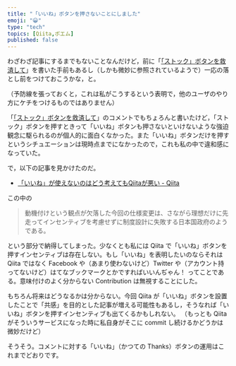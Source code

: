 ```yaml
---
title: "「いいね」ボタンを押さないことにしました"
emoji: "😀"
type: "tech"
topics: [Qiita,ポエム]
published: false
---
```

わざわざ記事にするまでもないことなんだけど，前に「[「ストック」ボタンを救済して](http://qiita.com/spiegel-im-spiegel/items/7d906f8cce5973de5292)」を書いた手前もあるし（しかも微妙に参照されているようで）一応の落とし前をつけておこうかな，と。

（予防線を張っておくと，これは私がこうするという表明で，他のユーザのやり方にケチをつけるものではありません）

「[「ストック」ボタンを救済して](http://qiita.com/spiegel-im-spiegel/items/7d906f8cce5973de5292)」のコメントでもちょろんと書いたけど，「<i class="fa fa-folder" aria-hidden="true"></i>ストック」ボタンを押すときって「<i class="fa fa-thumbs-up" aria-hidden="true"></i>いいね」ボタンも押さないといけないような強迫観念に駆られるのが個人的に面白くなかった。また「<i class="fa fa-thumbs-up" aria-hidden="true"></i>いいね」ボタンだけを押すというシチュエーションは現時点までになかったので，これも私の中で違和感になっていた。

で，以下の記事を見かけたのだ。

- [「いいね」が使えないのはどう考えてもQiitaが悪い - Qiita](http://qiita.com/bezeklik/items/e28ab36e1071e761a277)

この中の

> 動機付けという観点が欠落した今回の仕様変更は、さながら理想だけに先走ってインセンティブを考慮せずに制度設計に失敗する日本国政府のようである。

という部分で納得してしまった。少なくとも私には Qiita で「<i class="fa fa-thumbs-up" aria-hidden="true"></i>いいね」ボタンを押すインセンティブは存在しない。もし「いいね」を表明したいのならそれは Qiita ではなく Facebook や（あまり使わないけど）Twitter や（アカウント持ってないけど）はてなブックマークとかですればいいんぢゃん！ ってことである。意味付けのよく分からない Contribution は無視することにした。

もちろん将来はどうなるかは分からない。今回 Qiita が「<i class="fa fa-thumbs-up" aria-hidden="true"></i>いいね」ボタンを設置したことで「共感」を目的とした記事が増える可能性もあるし，そうなれば「<i class="fa fa-thumbs-up" aria-hidden="true"></i>いいね」ボタンを押すインセンティブも出てくるかもしれない。
（もっとも Qiita がそういうサービスになった時に私自身がそこに commit し続けるかどうかは微妙だけど）

そうそう。コメントに対する「<i class="fa fa-thumbs-up" aria-hidden="true"></i>いいね」（かつての Thanks）ボタンの運用はこれまでどおりです。

